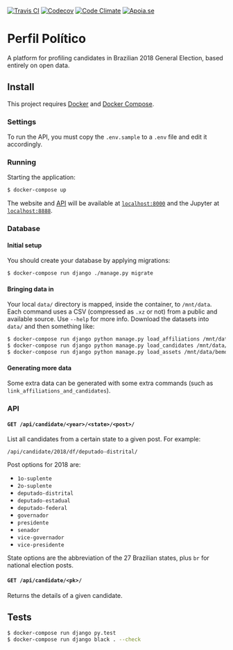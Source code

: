 [![Travis CI](https://img.shields.io/travis/okfn-brasil/perfil-politico.svg)](https://travis-ci.org/okfn-brasil/perfil-politico)
[![Codecov](https://img.shields.io/codecov/c/github/okfn-brasil/perfil-politico.svg)](https://codecov.io/gh/okfn-brasil/perfil-politico)
[![Code Climate](https://img.shields.io/codeclimate/maintainability/okfn-brasil/perfil-politico.svg)](https://codeclimate.com/github/okfn-brasil/perfil-politico)
[![Apoia.se](https://img.shields.io/badge/donate-apoia.se-EB4A3B.svg)](https://apoia.se/serenata)

# Perfil Político

A platform for profiling candidates in Brazilian 2018 General Election, based
entirely on open data.

## Install

This project requires [Docker](https://docs.docker.com/install/) and
[Docker Compose](https://docs.docker.com/compose/install/).

### Settings

To run the API, you must copy the `.env.sample` to a `.env` file and
edit it accordingly.

### Running

Starting the application:

```sh
$ docker-compose up
```

The website and [API](#api) will be available at
[`localhost:8000`](http://localhost:8000) and the Jupyter at
[`localhost:8888`](http://localhost:8888).

### Database

#### Initial setup

You should create your database by applying migrations:

```sh
$ docker-compose run django ./manage.py migrate
```

#### Bringing data in

Your local `data/` directory is mapped, inside the container, to `/mnt/data`.
Each command uses a CSV (compressed as `.xz` or not) from a public and
available source. Use `--help` for more info. Download the datasets into
`data/` and then something like:

```sh
$ docker-compose run django python manage.py load_affiliations /mnt/data/filiacao.csv
$ docker-compose run django python manage.py load_candidates /mnt/data/candidatura.csv
$ docker-compose run django python manage.py load_assets /mnt/data/bemdeclarado.csv
```

#### Generating more data

Some extra data can be generated with some extra commands (such as
`link_affiliations_and_candidates`).

### API

#### `GET /api/candidate/<year>/<state>/<post>/`

List all candidates from a certain state to a given post. For example:

`/api/candidate/2018/df/deputado-distrital/`

Post options for 2018 are:

* `1o-suplente`
* `2o-suplente`
* `deputado-distrital`
* `deputado-estadual`
* `deputado-federal`
* `governador`
* `presidente`
* `senador`
* `vice-governador`
* `vice-presidente`

State options are the abbreviation of the 27 Brazilian states, plus `br` for
national election posts.

#### `GET /api/candidate/<pk>/`

Returns the details of a given candidate.

## Tests

```sh
$ docker-compose run django py.test
$ docker-compose run django black . --check
```
